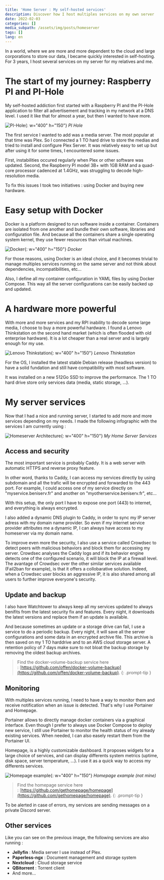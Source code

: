 ```yaml
---
title: 'Home Server : My self-hosted services'
description: Discover how I host multiples services on my own server
date: 2022-02-03
categories: []
media_subpath: /assets/img/posts/homeserver
tags: []
lang: en
---
```


In a world, where we are more and more dependent to the cloud and large corporations to store our data, I became quickly interested in self-hosting. For 3 years, I host several services on my server for my relatives and me.

# The start of my journey: Raspberry PI and PI-Hole 

My self-hosted addiction first started with a Raspberry PI and the PI-Hole application to filter all advertisement and tracking in my network at a DNS level. I used it like that for almost a year, but then I wanted to have more. 

![PI-Hole](pihole.png){: w="400" h="150"}
_PI Hole_

The first service I wanted to add was a media server. The most popular at that time was Plex. 
So I connected a 1 TO hard drive to store the medias and tried to install and configure Plex Server. It was relatively easy to set up but after using it for some times, I encountered some issues. 

First, instabilities occured regularly when Plex or other software was updated. 
Second, the Raspberry PI model 3B+ with 1GB RAM and a quad-core processor cadenced at 1.4GHz, was struggling to decode high-resolution media. 

To fix this issues I took two initiatives : using Docker and buying new hardware.

# Easy setup with Docker

Docker is a platform designed to run software inside a container. Containers are isolated from one another and bundle their own software, libraries and configuration file. And because all the containers share a single operating system kernel, they use fewer resources than virtual machines. 

![Docker](docker.png){: w="400" h="150"}
_Docker_

For those reasons, using Docker is an ideal choice, and it becomes trivial to manage multiples services running on the same server and not think about dependencies, incompatibilities, etc...

Also, I define all my container configuration in YAML files by using Docker Compose. This way all the server configurations can be easily backed up and updated.

# A hardware more powerful

With more and more services and my RPI inability to decode some large media, I choose to buy a more powerful hardware. I found a Lenovo Thinkstation on the second hand market (which is often flooded with old enterprise hardware). It is a lot cheaper than a real server and is largely enough for my use.

![Lenovo Thinkstation](lenovo.png){: w="400" h="150"}
_Lenovo Thinkstation_

For the OS, I installed the latest stable Debian release (headless version) to have a solid fundation and still have compatibility with most software.

It was installed on a new 512Go SSD to improve the performance. The 1 TO hard drive store only services data (media, static storage, ...).

# My server services

Now that I had a nice and running server, I started to add more and more services depending on my needs. I made the following infographic with the services I am currently using :

![Homeserver Architecture](beniserv.png){: w="400" h="150"}
_My Home Server Services_

## Access and security

The most important service is probably Caddy. It is a web server with automatic HTTPS and reverse proxy feature. 

In other word, thanks to Caddy, I can access my services directly by using subdomain and all the trafic will be encrypted and forwarded to the 443 port. For example, I could access one of my service directly on "myservice.beniserv.fr" and another on "myotherservice.beniserv.fr", etc...

With this setup, the only port I have to expose one port (443) to internet, and everything is always encrypted.

I also added a dynamic DNS plugin to Caddy, in order to sync my IP server adress with my domain name provider. So even if my internet service provider attributes me a dynamic IP, I can always have access to my homeserver via my domain name.

To improve even more the security, I also use a service called Crowdsec to detect peers with malicious behaviors and block them for accessing my server. Crowdsec analyses the Caddy logs and if its behavior engine detects one of the configured scenario, it will block the IP at a firewall level. The avantage of Crowdsec over the other similar services available (Fail2ban for example), is that it offers a collobarative solution. Indeed, when a Crowdsec user blocks an aggressive IP, it is also shared among all users to further improve everyone's security.

## Update and backup

I also have Watchtower to always keep all my services updated to always benifits from the latest security fix and features. Every night, it downloads the latest versions and replace them if an update is available.

And because sometimes an update or a storage drive can fail, I use a service to do a periodic backup. Every night, it will save all the server configurations and some data in an encrypted archive file. This archive is then saved on my 1 TO harddrive and to an AWS cloud storage server. A retention policy of 7 days make sure to not bloat the backup storage by removing the oldest backup archives.

> Find the docker-volume-backup service here : [https://github.com/offen/docker-volume-backup](https://github.com/offen/docker-volume-backup).
{: .prompt-tip }


## Monitoring

With multiples services running, I need to have a way to monitor them and receive notification when an issue is detected. That's why I use Portainer and Homepage.

Portainer allows to directly manage docker containers via a graphical interface. Even though I prefer to always use Docker Compose to deploy new service, I still use Portainer to monitor the health status of my already existing services. When needed, I can also easely restart them from the Portainer UI.

Homepage, is a highly customizable dashboard. It proposes widgets for a large choice of services, and can display differents system metrics (uptime, disk space, server temperature, ...). I use it as a quick way to access my differents services.

![Homepage example](homepage.png){: w="400" h="150"}
_Homepage example (not mine)_

> Find the homepage service here : [https://github.com/gethomepage/homepage](https://github.com/gethomepage/homepage).
{: .prompt-tip }

To be alerted in case of errors, my services are sending messages on a private Discord server.

## Other services

Like you can see on the previous image, the following services are also running :
- **Jellyfin** : Media server I use instead of Plex.
- **Paperless-ngx** : Document management and storage system
- **Nextcloud** : Cloud storage service
- **QBitorrent** : Torrent client
- And more...

